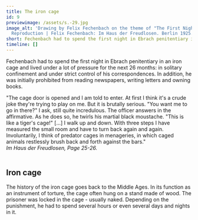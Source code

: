 ```yaml
---
title: The iron cage
id: 9
previewimage: /assets/s.-29.jpg
image_alt: 'Drawing by Felix Fechenbach on the theme of "The First Night" |
  Reproduction | Felix Fechenbach: Im Haus der Freudlosen. Berlin 1925.'
short: Fechenbach had to spend the first night in Ebrach penitentiary in an...
timeline: []
---
```

Fechenbach had to spend the first night in Ebrach penitentiary in an iron cage and lived under a lot of pressure for the next 26 months: in solitary confinement and under strict control of his correspondences. In addition, he was initially prohibited from reading newspapers, writing letters and owning books.

<InformationBox>
"The cage door is opened and I am told to enter. At first I think it's a crude joke they're trying to play on me. But it is brutally serious. "You want me to go in there?" I ask, still quite incredulous. The officer answers in the affirmative. As he does so, he twirls his martial black moustache. "This is like a tiger's cage!" [...] I walk up and down. With three steps I have measured the small room and have to turn back again and again. Involuntarily, I think of predator cages in menageries, in which caged animals restlessly brush back and forth against the bars."
<br/>
<i>Im Haus der Freudlosen, Page 25-26.</i>
</InformationBox>
<br/>
<br/>
<h2>Iron cage</h2>
The history of the iron cage goes back to the Middle Ages. In its function as an instrument of torture, the cage often hung on a stand made of wood. The prisoner was locked in the cage - usually naked. Depending on the punishment, he had to spend several hours or even several days and nights in it.